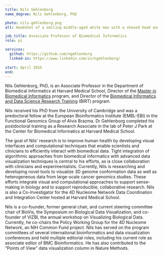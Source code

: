 ```yaml
---
title: Nils Gehlenborg
name_degree: Nils Gehlenborg, PhD

photo: nils-gehlenborg.png
alt: Headshot of a smiling middle-aged white man with a shaved head and round glasses with brown frames. He is wearing a black button down shirt in front of a solid light-colored background.

job_title: Associate Professor of Biomedical Informatics
role: pi

services:
  github: https://github.com/ngehlenborg
  linked-in: https://www.linkedin.com/in/ngehlenborg/
  
start: April 2015
end:
---
```

Nils Gehlenborg, PhD, is an Associate Professor in the Department of Biomedical Informatics at Harvard Medical School, Director of the [Master in Biomedical Informatics](http://dbmi.hms.harvard.edu/mbi) program, and Director of the [Biomedical Informatics and Data Science Research Training](https://dbmi.hms.harvard.edu/education/nlm-biomedical-informatics-data-science-fellowship) (BIRT) program.

Nils received his PhD from the University of Cambridge and was a predoctoral fellow at the European Bioinformatics Institute (EMBL-EBI) in the Functional Genomics Group of Alvis Brazma. Dr Gehlenborg completed his postdoctoral training as a Research Associate in the lab of Peter J Park at the Center for Biomedical Informatics at Harvard Medical School. 
 
The goal of Nils' research is to improve human health by developing visual interfaces and computational techniques that enable scientists and clinicians to efficiently interact with biomedical data. Tight integration of algorithmic approaches from biomedical informatics with advanced data visualization techniques is central to his efforts, as is close collaboration with clinicians and experimentalists. Currently, Nils is researching and developing novel tools to visualize 3D genome conformation data as well as heterogeneous data from large-scale cancer genomics studies. These efforts integrate visual and computational approaches to support sense-making in biology and to support reproducible, collaborative research. Nils is also a Co-Investigator for the 4D Nucleome Network Data Coordination and Integration Center hosted at Harvard Medical School. 
 
Nils is a co-founder, former general chair, and current steering committee chair of BioVis, the Symposium on Biological Data Visualization, and co-founder of VIZBI, the annual workshop on Visualizing Biological Data. Currently, he co-chairs the Policy Working Group for the 4D Nucleome Network, an NIH Common Fund project. Nils has served on the program committees of several international bioinformatics and data visualization conferences and held multiple editorial roles, including his current role as associate editor of BMC Bioinformatics. He has also contributed to the “Points of View” data visualization column in Nature Methods.
